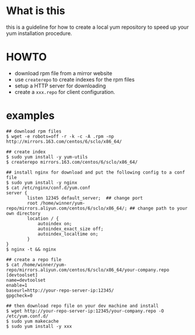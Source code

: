 # What is this

this is a guideline for how to create a local yum repository to speed up your yum installation procedure.



# HOWTO

- download rpm file from a mirror website
- use `createrepo` to create indexes for the rpm files
- setup a HTTP server for downloading
- create a `xxx.repo` for client configuration.



# examples

```shell
## download rpm files
$ wget -e robots=off -r -k -c -A .rpm -np http://mirrors.163.com/centos/6/sclo/x86_64/

## create index
$ sudo yum install -y yum-utils
$ createrepo mirrors.163.com/centos/6/sclo/x86_64/

## install nginx for download and put the following config to a conf file
$ sudo yum install -y nginx
$ cat /etc/nginx/conf.d/yum.conf
server {
        listen 12345 default_server;  ## change port
        root /home/winner/yum-repo/mirrors.aliyun.com/centos/6/sclo/x86_64/; ## change path to your own directory
        location / {
            autoindex on;
            autoindex_exact_size off;
            autoindex_localtime on;
        }
}
$ nginx -t && nginx

## create a repo file
$ cat /home/winner/yum-repo/mirrors.aliyun.com/centos/6/sclo/x86_64/your-company.repo
[devtoolset]
name=devtoolset
enable=1
baseurl=http://your-repo-server-ip:12345/
gpgcheck=0

## then download repo file on your dev machine and install
$ wget http://your-repo-server-ip:12345/your-company.repo -O /etc/yum.conf.d/
$ sudo yum makecache
$ sudo yum install -y xxx

```

